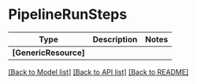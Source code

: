 # PipelineRunSteps

Type | Description | Notes
------------- | ------------- | -------------
**[GenericResource]** |  | 

[[Back to Model list]](../README.md#documentation-for-models) [[Back to API list]](../README.md#documentation-for-api-endpoints) [[Back to README]](../README.md)

